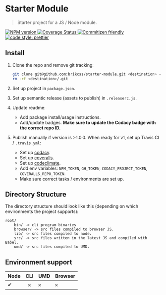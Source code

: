 # Starter Module

> Starter project for a JS / Node module.

<!-- Shields. -->
<p>
	<!-- NPM version. -->
	<!-- <a href="https://www.npmjs.com/package/@brikcss/starter-module">
		<img alt="NPM version" src="https://img.shields.io/npm/v/@brikcss/starter-module.svg?style=flat-square">
	</a> -->
	<!-- NPM downloads/month. -->
	<!-- <a href="https://www.npmjs.com/package/@brikcss/starter-module">
		<img alt="NPM downloads per month" src="https://img.shields.io/npm/dm/@brikcss/starter-module.svg?style=flat-square">
	</a> -->
	<!-- Travis branch. -->
	<!-- <a href="https://github.com/brikcss/starter-module/tree/master">
		<img alt="Travis branch" src="https://img.shields.io/travis/rust-lang/rust/master.svg?style=flat-square&label=master">
	</a> -->
	<!-- Codacy. -->
	<a href="https://www.codacy.com/app/thezimmee/starter-module">
		<img alt="NPM version" src="https://img.shields.io/codacy/grade/49af7ce4215c4720a6dbc90c3b7fcdbe/master.svg?style=flat-square">
	</a>
	<!-- Coveralls -->
	<a href='https://coveralls.io/github/brikcss/starter-module?branch=master'>
		<img src='https://img.shields.io/coveralls/github/brikcss/starter-module/master.svg?style=flat-square' alt='Coverage Status' />
	</a>
	<!-- Commitizen friendly. -->
	<a href="http://commitizen.github.io/cz-cli/">
		<img alt="Commitizen friendly" src="https://img.shields.io/badge/commitizen-friendly-brightgreen.svg?style=flat-square">
	</a>
	<!-- Semantic release. -->
	<!-- <a href="https://github.com/semantic-release/semantic-release">
		<img alt="semantic release" src="https://img.shields.io/badge/%20%20%F0%9F%93%A6%F0%9F%9A%80-semantic--release-e10079.svg?style=flat-square">
	</a> -->
	<!-- Prettier code style. -->
	<a href="https://prettier.io/">
		<img alt="code style: prettier" src="https://img.shields.io/badge/code_style-prettier-ff69b4.svg?style=flat-square">
	</a>
	<!-- MIT License. -->
	<!-- <a href="https://choosealicense.com/licenses/mit/">
		<img alt="License" src="https://img.shields.io/npm/l/express.svg?style=flat-square">
	</a> -->
</p>

## Install

1. Clone the repo and remove git tracking:

	```sh
	git clone git@github.com:brikcss/starter-module.git <destination> --depth=1
	rm -rf <destination>/.git
	```

2. Set up project in `package.json`.
3. Set up semantic release (assets to publish) in `.releaserc.js`.
4. Update readme:
	- Add package install/usage instructions.
	- Add/update badges. **Make sure to update the Codacy badge with the correct repo ID.**
5. Publish manually if version is >1.0.0. When ready for v1, set up Travis CI / `.travis.yml`:
	- Set up [codacy](https://www.codacy.com/).
	- Set up [coveralls](https://coveralls.io/).
	- Set up [codeclimate](https://codeclimate.com/).
	- Add env variables: `NPM_TOKEN`, `GH_TOKEN`, `CODACY_PROJECT_TOKEN`, `COVERALLS_REPO_TOKEN`.
	- Make sure correct tasks / environments are set up.

## Directory Structure

The directory structure should look like this (depending on which environments the project supports):

```
root/
	bin/ -> cli program binaries
	browser/ -> src files compiled to browser JS.
	lib/ -> src files compiled to node.
	src/ -> src files written in the latest JS and compiled with Babel.
	umd/ -> src files compiled to UMD.
```

## Environment support

| Node   | CLI   | UMD   | Browser   |
|:-------|:-----:|:------|:----------|
| ✔      | 𐄂     | 𐄂     | 𐄂         |

